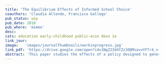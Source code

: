 ```yaml
---
title: 'The Equilibrium Effects of Informed School Choice'
coauthors: 'Claudia Allende, Francisco Gallego'
pub_status: wip
pub_date: 2018
pub_where: 'mimeo'
desc:
cats: education early-childhood public-econ devo io
link_jour:
image:   'images/journalThumbnails/workinprogress.jpg'
link_pdf: 'https://drive.google.com/open?id=1NgZ23d4fZz3OQMsavuYFTr4_v-pVr_G4'
abstract: 'This paper studies the effects of a policy designed to generate a more informed consumer demand in the context of the market for primary education. We develop and test a specific information intervention that targets poor families of public Pre-K students entering the elementary school system in Chile. Using a randomized control trial, we find that the intervention shifts parents school choice decisions towards schools with higher test scores, higher prices and tend to be further distances from their home. Four years later, we find that student achievement was higher among treated families, providing suggestive evidence that a policy intervention could be successful. To quantitatively gauge how average treatment effects might vary in the context of a scaled up version of this policy, we embed the RCT within a structural model of school choice and competition where price and quality are chosen endogenously but schools face capacity constraints. We find that while capacity constraints play an important role mitigating the policy effect on impact, in counterfactual simulations the supply-side responses to quality contribute to a higher average treatment effect than that found in the RCT context. This result is especially true for the poorest students that benefit the most from an increase in supply of quality in their local education markets.'
---
```

